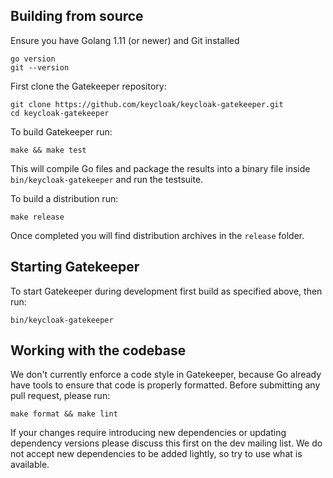 ## Building from source

Ensure you have Golang 1.11 (or newer) and Git installed

    go version
    git --version
    
First clone the Gatekeeper repository:
    
    git clone https://github.com/keycloak/keycloak-gatekeeper.git
    cd keycloak-gatekeeper
    
To build Gatekeeper run:

    make && make test
    
This will compile Go files and package the results into a binary file inside `bin/keycloak-gatekeeper` and run the testsuite. 

To build a distribution run:

    make release
    
Once completed you will find distribution archives in the `release` folder.

## Starting Gatekeeper

To start Gatekeeper during development first build as specified above, then run:

    bin/keycloak-gatekeeper

## Working with the codebase

We don't currently enforce a code style in Gatekeeper, because Go already have tools to ensure that code is properly formatted. Before submitting any pull request, please run:

    make format && make lint

If your changes require introducing new dependencies or updating dependency versions please discuss this first on the
dev mailing list. We do not accept new dependencies to be added lightly, so try to use what is available.
